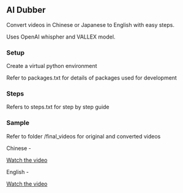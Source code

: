 ## AI Dubber

Convert videos in Chinese or Japanese to English with easy steps.

Uses OpenAI whispher and VALLEX model.

### Setup

Create a virtual python environment

Refer to packages.txt for details of packages used for development

### Steps

Refers to steps.txt for step by step guide

### Sample

Refer to folder /final_videos for original and converted videos


Chinese -


[Watch the video](final_videos/v-4.mp4)



English -


[Watch the video](final_videos/final-4.mp4)

